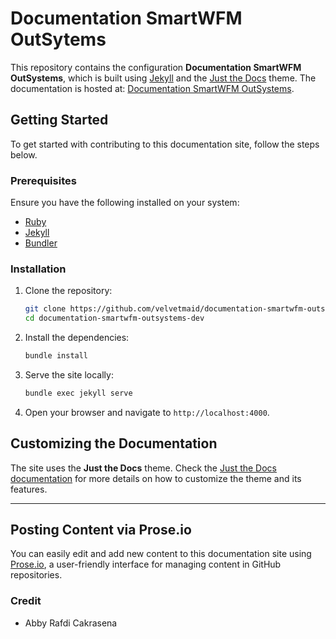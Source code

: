 # Documentation SmartWFM OutSytems

This repository contains the configuration **Documentation SmartWFM OutSystems**, which is built using [Jekyll](https://jekyllrb.com/) and the [Just the Docs](https://just-the-docs.github.io/just-the-docs/) theme. The documentation is hosted at: [Documentation SmartWFM OutSystems](https://velvetmaid.github.io/documentation-smartwfm-outsystems-dev/).

## Getting Started

To get started with contributing to this documentation site, follow the steps below.

### Prerequisites

Ensure you have the following installed on your system:

- [Ruby](https://www.ruby-lang.org/en/)
- [Jekyll](https://jekyllrb.com/docs/installation/)
- [Bundler](https://bundler.io/)

### Installation

1. Clone the repository:

    ```bash
    git clone https://github.com/velvetmaid/documentation-smartwfm-outsystems-dev.git
    cd documentation-smartwfm-outsystems-dev
    ```

2. Install the dependencies:

    ```bash
    bundle install
    ```

3. Serve the site locally:

    ```bash
    bundle exec jekyll serve
    ```

4. Open your browser and navigate to `http://localhost:4000`.

## Customizing the Documentation

The site uses the **Just the Docs** theme. Check the [Just the Docs documentation](https://just-the-docs.com/) for more details on how to customize the theme and its features.

___

## Posting Content via Prose.io

You can easily edit and add new content to this documentation site using [Prose.io](https://prose.io/#velvetmaid/documentation-smartwfm-outsystems-dev/tree/main/posts), a user-friendly interface for managing content in GitHub repositories.


### Credit
- Abby Rafdi Cakrasena